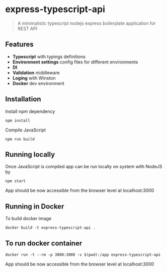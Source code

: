 express-typescript-api
=====================

> A minimalistic typescript nodejs express boilerplate application for REST API

## Features
- **Typescript** with typings definitions
- **Environment settings** config files for different environments
- **DI**
- **Validation** middleware
- **Loging** with Winston
- **Docker** dev environment


## Installation
Install npm dependency
```
npm install
```

Compile JavaScript
```
npm run build
```

## Running locally
Once JavaScript is compiled app can be run locally on system with NodeJS by
```
npm start
```

App should be now accessible from the browser level at localhost:3000

## Running in Docker
To build docker image
```
docker build -t express-typescript-api .
```

## To run docker container
```
docker run -t --rm -p 3000:3000 -v $(pwd):/app express-typescript-api
```

App should be now accessible from the browser level at localhost:3000